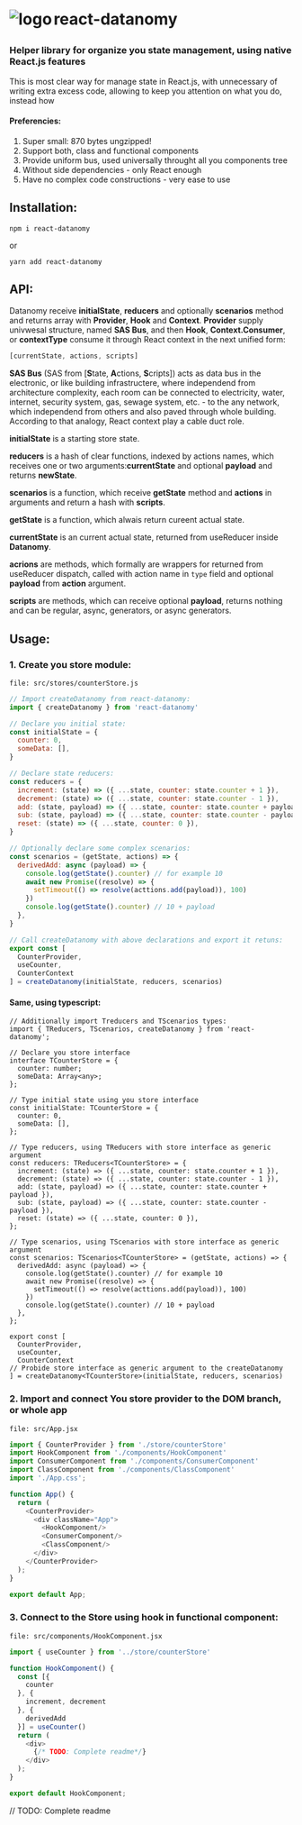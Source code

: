 # <p><img style="vertical-align:middle;" align="left" alt="logo" src="https://user-images.githubusercontent.com/79456243/145360178-12110388-142d-45e0-9903-95463bb46038.png"> react-datanomy</p>

### Helper library for organize you state management, using native React.js features

This is most clear way for manage state in React.js, with unnecessary of writing extra excess code, allowing to keep you attention on what you do, instead how

#### Preferencies:

1. Super small: 870 bytes ungzipped!
2. Support both, class and functional components
3. Provide uniform bus, used universally throught all you components tree
4. Without side dependencies - only React enough
5. Have no complex code constructions - very ease to use

## Installation:

```
npm i react-datanomy
```
or
```
yarn add react-datanomy
```
## API:
Datanomy receive **initialState**, **reducers** and optionally **scenarios** method and returns array with **Provider**, **Hook** and **Context**. **Provider** supply univwesal structure, named **SAS Bus**, and then **Hook**, **Context.Consumer**, or **contextType** consume it through React context in the next unified form:
```js
[currentState, actions, scripts]
```

**SAS Bus** (SAS from [**S**tate, **A**ctions, **S**cripts]) acts as data bus in the electronic, or like building infrastructere, where independend from architecture complexity, each room can be connected to electricity, water, internet, security system, gas, sewage system, etc. - to the any network, which independend from others and also paved through whole building. According to that analogy, React context play a cable duct role.

**initialState** is a starting store state.

**reducers** is a hash of clear functions, indexed by actions names, which receives one or two arguments:**currentState** and optional **payload** and returns **newState**.

**scenarios** is a function, which receive **getState** method and **actions** in arguments and return a hash with **scripts**.

**getState** is a function, which alwais return cureent actual state.

**currentState** is an current actual state, returned from useReducer inside **Datanomy**.

**acrions** are methods, which formally are wrappers for returned from useReducer dispatch, called with action name in `type` field and optional **payload** from **action** argument.

**scripts** are methods, which can receive optional **payload**, returns nothing and can be regular, async, generators, or async generators.

## Usage:

### 1. Create you store module:

`file: src/stores/counterStore.js`
```js
// Import createDatanomy from react-datanomy:
import { createDatanomy } from 'react-datanomy'

// Declare you initial state:
const initialState = {
  counter: 0,
  someData: [],
}

// Declare state reducers:
const reducers = {
  increment: (state) => ({ ...state, counter: state.counter + 1 }),
  decrement: (state) => ({ ...state, counter: state.counter - 1 }),
  add: (state, payload) => ({ ...state, counter: state.counter + payload }),
  sub: (state, payload) => ({ ...state, counter: state.counter - payload }),
  reset: (state) => ({ ...state, counter: 0 }),
}

// Optionally declare some complex scenarios:
const scenarios = (getState, actions) => {
  derivedAdd: async (payload) => {
    console.log(getState().counter) // for example 10
    await new Promise((resolve) => {
      setTimeout(() => resolve(acttions.add(payload)), 100)
    })
    console.log(getState().counter) // 10 + payload
  },
}

// Call createDatanomy with above declarations and export it retuns:
export const [ 
  CounterProvider, 
  useCounter,
  CounterContext
] = createDatanomy(initialState, reducers, scenarios)
```

#### Same, using typescript:
```tsx
// Additionally import Treducers and TScenarios types:
import { TReducers, TScenarios, createDatanomy } from 'react-datanomy';
 
// Declare you store interface
interface TCounterStore = {
  counter: number;
  someData: Array<any>;
};

// Type initial state using you store interface
const initialState: TCounterStore = {
  counter: 0,
  someData: [],
};

// Type reducers, using TReducers with store interface as generic argument
const reducers: TReducers<TCounterStore> = {
  increment: (state) => ({ ...state, counter: state.counter + 1 }),
  decrement: (state) => ({ ...state, counter: state.counter - 1 }),
  add: (state, payload) => ({ ...state, counter: state.counter + payload }),
  sub: (state, payload) => ({ ...state, counter: state.counter - payload }),
  reset: (state) => ({ ...state, counter: 0 }),
};

// Type scenarios, using TScenarios with store interface as generic argument
const scenarios: TScenarios<TCounterStore> = (getState, actions) => {
  derivedAdd: async (payload) => {
    console.log(getState().counter) // for example 10
    await new Promise((resolve) => {
      setTimeout(() => resolve(acttions.add(payload)), 100)
    })
    console.log(getState().counter) // 10 + payload
  },
};

export const [ 
  CounterProvider, 
  useCounter,
  CounterContext
// Probide store interface as generic argument to the createDatanomy
] = createDatanomy<TCounterStore>(initialState, reducers, scenarios)
```

### 2. Import and connect You store provider to the DOM branch, or whole app
`file: src/App.jsx`
```js
import { CounterProvider } from './store/counterStore'
import HookComponent from './components/HookComponent'
import ConsumerComponent from './components/ConsumerComponent'
import ClassComponent from './components/ClassComponent'
import './App.css';

function App() {
  return (
    <CounterProvider>
      <div className="App">
        <HookComponent/>
        <ConsumerComponent/>
        <ClassComponent/>
      </div>
    </CounterProvider>
  );
}

export default App;
```
### 3. Connect to the Store using hook in functional component:
`file: src/components/HookComponent.jsx`
```js
import { useCounter } from '../store/counterStore'

function HookComponent() {
  const [{
    counter
  }, {
    increment, decrement
  }, {
    derivedAdd
  }] = useCounter()
  return (
    <div>
      {/* TODO: Complete readme*/}
    </div>
  );
}

export default HookComponent;
```
// TODO: Complete readme
